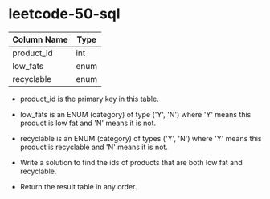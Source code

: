 # leetcode-50-sql


| Column Name | Type    |
|-------------|---------|
| product_id  | int     |
| low_fats    | enum    |
| recyclable  | enum    |

* product_id is the primary key in this table.

* low_fats is an ENUM (category) of type ('Y', 'N') where 'Y' means this product is low fat and 'N' means it is not.

* recyclable is an ENUM (category) of types ('Y', 'N') where 'Y' means this product is recyclable and 'N' means it is not.

* Write a solution to find the ids of products that are both low fat and recyclable.

* Return the result table in any order.
